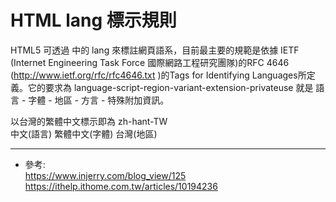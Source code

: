 # HTML lang 標示規則
HTML5 可透過 <html lang="en"> 中的 lang 來標註網頁語系，目前最主要的規範是依據 IETF (Internet Engineering Task Force 國際網路工程研究團隊)的RFC 4646 (http://www.ietf.org/rfc/rfc4646.txt )的Tags for Identifying Languages所定義。它的要求為 language-script-region-variant-extension-privateuse 就是 語言 - 字體 - 地區 - 方言 - 特殊附加資訊。

以台灣的繁體中文標示即為 zh-hant-TW  
中文(語言) 繁體中文(字體) 台灣(地區)  

--------------
* 參考:  
https://www.injerry.com/blog_view/125  
https://ithelp.ithome.com.tw/articles/10194236